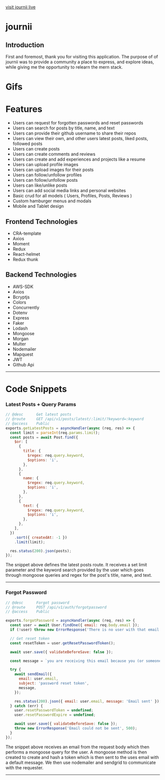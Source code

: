 [visit journii live](https://journii21.herokuapp.com/)

# journii

## Introduction

First and foremost, thank you for visiting this application. The purpose of of journii was to provide a community a place to express, and explore ideas, while giving me the opportunity to relearn the mern stack.

# Gifs

# Features

- Users can request for forgotten passwords and reset passwords
- Users can search for posts by title, name, and text
- Users can provide their github username to share their repos
- Users can view their own, and other users latest posts, liked posts, followed posts
- Users can create posts
- Users can create comments and reviews
- Users can create and add experiences and projects like a resume
- Users can upload profile images
- Users can upload images for their posts
- Users can follow/unfollow profiles
- Users can follow/unfollow posts
- Users can like/unlike posts
- Users can add social media links and personal websites
- Basic crud for all models ( Users, Profiles, Posts, Reviews )
- Custom hamburger menus and modals
- Mobile and Tablet design

## Frontend Technologies

- CRA-template
- Axios
- Moment
- Redux
- React-helmet
- Redux thunk

## Backend Technologies

- AWS-SDK
- Axios
- Bcryptjs
- Colors
- Concurrently
- Dotenv
- Express
- Faker
- Lodash
- Mongoose
- Morgan
- Multer
- Nodemailer
- Mapquest
- JWT
- Github Api

---

# Code Snippets

### Latest Posts + Query Params

```js
// @desc      Get latest posts
// @route     GET /api/v1/posts/latest/:limit/?keyword=:keyword
// @access    Public
exports.getLatestPosts = asyncHandler(async (req, res) => {
  const limit = parseInt(req.params.limit);
  const posts = await Post.find({
    $or: [
      {
        title: {
          $regex: req.query.keyword,
          $options: 'i',
        },
      },
      {
        name: {
          $regex: req.query.keyword,
          $options: 'i',
        },
      },
      {
        text: {
          $regex: req.query.keyword,
          $options: 'i',
        },
      },
    ],
  })
    .sort({ createdAt: -1 })
    .limit(limit);

  res.status(200).json(posts);
});
```

The snippet above defines the latest posts route. It receives a set limit parameter and the keyword search provided by the user which goes through mongoose queries and regex for the post's title, name, and text.

---

### Forgot Password

```js
// @desc      Forgot password
// @route     POST /api/v1/auth/forgotpassword
// @access    Public

exports.forgotPassword = asyncHandler(async (req, res) => {
  const user = await User.findOne({ email: req.body.email });
  if (!user) throw new ErrorResponse('There is no user with that email', 404);

  // Get reset token
  const resetToken = user.getResetPasswordToken();

  await user.save({ validateBeforeSave: false });

  const message = `you are receiving this email because you (or someone else) has requested the reset of a password. \n\nPlease provide this token ${resetToken} when resetting your password. \n\nThis token will expire in 10 minutes and you will need to reset your password again.`;

  try {
    await sendEmail({
      email: user.email,
      subject: 'password reset token',
      message,
    });

    res.status(200).json({ email: user.email, message: 'Email sent' });
  } catch (err) {
    user.resetPasswordToken = undefined;
    user.resetPasswordExpire = undefined;

    await user.save({ validateBeforeSave: false });
    throw new ErrorResponse('Email could not be sent', 500);
  }
});
```

The snippet above receives an email from the request body which then performs a mongoose query for the user. A mongoose method is then created to create and hash a token which is then sent to the uses email with a default message. We then use nodemailer and sendgrid to communicate with the requester.

---
